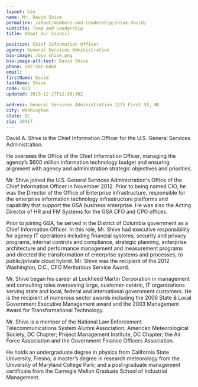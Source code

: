 ```yaml
---
layout: bio
name: Mr. David Shive
permalink: /about/members-and-leadership/shive-david/
subtitle: Team and Leadership
title: About Our Council

position: Chief Information Officer
agency: General Services Administration
bio-image: /bio_shive.png
bio-image-alt-text: David Shive
phone: 202-501-6468
email:
firstName: David
lastName: Shive
code: 023
updated: 2019-12-17T12:30:30Z

address: General Services Administration 1275 First St, NE
city: Washington
state: DC
zip: 20417
---
```

David A. Shive is the Chief Information Officer for the U.S. General Services Administration.

He oversees the Office of the Chief Information Officer, managing the agency’s $600 million information technology budget and ensuring alignment with agency and administration strategic objectives and priorities.

Mr. Shive joined the U.S. General Services Administration's Office of the Chief Information Officer in November 2012. Prior to being named CIO, he was the Director of the Office of Enterprise Infrastructure, responsible for the enterprise information technology infrastructure platforms and capability that support the GSA business enterprise. He was also the Acting Director of HR and FM Systems for the GSA CFO and CPO offices.

Prior to joining GSA, he served in the District of Columbia government as a Chief Information Officer. In this role, Mr. Shive had executive responsibility for agency IT operations including financial systems, security and privacy programs, internal controls and compliance, strategic planning, enterprise architecture and performance management and measurement programs and directed the transformation of enterprise systems and processes, to public/private cloud hybrid. Mr. Shive was the recipient of the 2012 Washington, D.C., CFO Meritorious Service Award.

Mr. Shive began his career at Lockheed Martin Corporation in management and consulting roles overseeing large, customer-centric, IT organizations serving state and local, federal and international government customers. He is the recipient of numerous sector awards including the 2006 State & Local Government Executive Management award and the 2003 Management Award for Transformational Technology.

Mr. Shive is a member of the National Law Enforcement Telecommunications System Alumni Association; American Meteorological Society, DC Chapter; Project Management Institute, DC Chapter; the Air Force Association and the Government Finance Officers Association.

He holds an undergraduate degree in physics from California State University, Fresno; a master’s degree in research meteorology from the University of Maryland College Park; and a post-graduate management certificate from the Carnegie Mellon Graduate School of Industrial Management.
